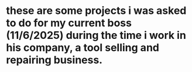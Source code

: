 # these are some projects i was asked to do for my current boss (11/6/2025) during the time i work in his company, a tool selling and repairing business.
